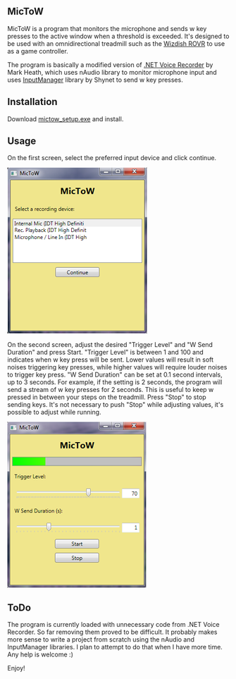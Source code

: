 ## MicToW



MicToW is a program that monitors the microphone and sends w key presses to the active window when a threshold is exceeded. It's designed to be used with an omnidirectional treadmill such as the [Wizdish ROVR](http://www.wizdish.com/) to use as a game controller.

The program is basically a modified version of [.NET Voice Recorder](https://github.com/markheath/voicerecorder) by Mark Heath, which uses nAudio library to monitor microphone input and uses [InputManager](https://www.codeproject.com/Articles/117657/InputManager-library-Track-user-input-and-simulate) library by Shynet to send w key presses. 

## Installation


Download [mictow_setup.exe](http://www.tolgainci.com.tr) and install.


## Usage
On the first screen, select the preferred input device and click continue.

![](mictow1.png)

On the second screen, adjust the desired "Trigger Level" and "W Send Duration" and press Start. "Trigger Level" is between 1 and 100 and indicates when w key press will be sent. Lower values will result in soft noises triggering key presses, while higher values will require louder noises to trigger key press. "W Send Duration" can be set at 0.1 second intervals, up to 3 seconds. For example, if the setting is 2 seconds, the program will send a stream of w key presses for 2 seconds. This is useful to keep w pressed in between your steps on the treadmill. Press "Stop" to stop sending keys. It's not necessary to push "Stop" while adjusting values, it's possible to adjust while running.

![](mictow2.png)

## ToDo
The program is currently loaded with unnecessary code from .NET Voice Recorder. So far removing them proved to be difficult. It probably makes more sense to write a project from scratch using the nAudio and InputManager libraries. I plan to attempt to do that when I have more time. Any help is welcome :)

Enjoy!
